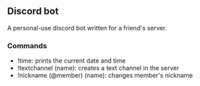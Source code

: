 ## Discord bot

A personal-use discord bot written for a friend's server.

### Commands

- !time: prints the current date and time
- !textchannel (name): creates a text channel in the server
- !nickname (@member) (name): changes member's nickname  
